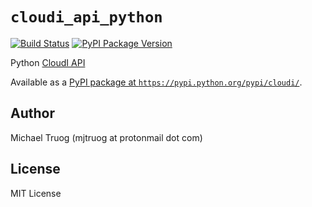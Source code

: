 `cloudi_api_python`
===================

[![Build Status](https://app.travis-ci.com/CloudI/cloudi_api_python.svg?branch=master)](https://app.travis-ci.com/CloudI/cloudi_api_python)
[![PyPI Package Version](https://img.shields.io/pypi/v/cloudi.svg?maxAge=2592000)](https://pypi.python.org/pypi/cloudi/)

Python [CloudI API](https://cloudi.org/api.html#1_Intro)

Available as a [PyPI package at `https://pypi.python.org/pypi/cloudi/`](https://pypi.python.org/pypi/cloudi/).

Author
------

Michael Truog (mjtruog at protonmail dot com)

License
-------

MIT License


